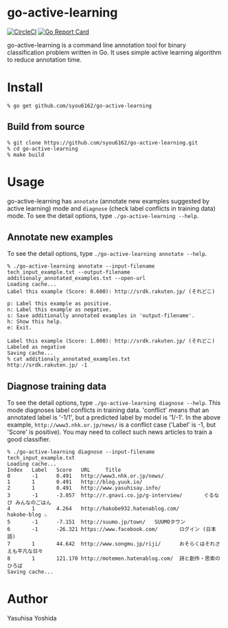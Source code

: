 # go-active-learning
[![CircleCI](https://circleci.com/gh/syou6162/go-active-learning.svg?style=shield)](https://circleci.com/gh/syou6162/go-active-learning)
[![Go Report Card](https://goreportcard.com/badge/github.com/syou6162/go-active-learning)](https://goreportcard.com/report/github.com/syou6162/go-active-learning)

go-active-learning is a command line annotation tool for binary classification problem written in Go. It uses simple active learning algorithm to reduce annotation time.

# Install

```console
% go get github.com/syou6162/go-active-learning
```

## Build from source

```console
% git clone https://github.com/syou6162/go-active-learning.git
% cd go-active-learning
% make build
```

# Usage
go-active-learning has `annotate` (annotate new examples suggested by active learning) mode and `diagnose` (check label conflicts in training data) mode. To see the detail options, type `./go-active-learning --help`.

## Annotate new examples
To see the detail options, type `./go-active-learning annotate --help`.

```console
% ./go-active-learning annotate --input-filename tech_input_example.txt --output-filename additionaly_annotated_examples.txt --open-url
Loading cache...
Label this example (Score: 0.600): http://srdk.rakuten.jp/ (それどこ)

p: Label this example as positive.
n: Label this example as negative.
s: Save additionally annotated examples in 'output-filename'.
h: Show this help.
e: Exit.

Label this example (Score: 1.000): http://srdk.rakuten.jp/ (それどこ)
Labeled as negative
Saving cache...
% cat additionaly_annotated_examples.txt
http://srdk.rakuten.jp/ -1
```

## Diagnose training data
To see the detail options, type `./go-active-learning diagnose --help`. This mode diagnoses label conflicts in training data. 'conflict' means that an annotated label is '-1/1', but a predicted label by model is '1/-1'. In the above example, `http://www3.nhk.or.jp/news/` is a conflict case ('Label' is -1, but 'Score' is positive). You may need to collect such news articles to train a good classifier.

```console
% ./go-active-learning diagnose --input-filename tech_input_example.txt
Loading cache...
Index   Label   Score   URL     Title
0       -1      0.491   http://www3.nhk.or.jp/news/
1       1       0.491   http://blog.yuuk.io/
2       1       0.491   http://www.yasuhisay.info/
3       -1      -3.057  http://r.gnavi.co.jp/g-interview/       ぐるなび みんなのごはん
4       1       4.264   http://hakobe932.hatenablog.com/        hakobe-blog ♨
5       -1      -7.151  http://suumo.jp/town/   SUUMOタウン
6       -1      -26.321 https://www.facebook.com/       ログイン (日本語)
7       1       44.642  http://www.songmu.jp/riji/      おそらくはそれさえも平凡な日々
8       1       121.170 http://motemen.hatenablog.com/  詩と創作・思索のひろば
Saving cache...
```

# Author
Yasuhisa Yoshida
